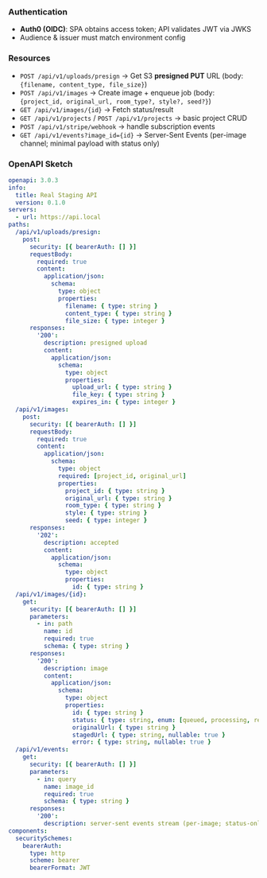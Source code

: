 ### Authentication
- **Auth0 (OIDC)**: SPA obtains access token; API validates JWT via JWKS
- Audience & issuer must match environment config

### Resources
- `POST /api/v1/uploads/presign` → Get S3 **presigned PUT** URL (body: `{filename, content_type, file_size}`)
- `POST /api/v1/images` → Create image + enqueue job (body: `{project_id, original_url, room_type?, style?, seed?}`)
- `GET /api/v1/images/{id}` → Fetch status/result
- `GET /api/v1/projects` / `POST /api/v1/projects` → basic project CRUD
- `POST /api/v1/stripe/webhook` → handle subscription events
- `GET /api/v1/events?image_id={id}` → Server-Sent Events (per-image channel; minimal payload with status only)

### OpenAPI Sketch
```yaml
openapi: 3.0.3
info:
  title: Real Staging API
  version: 0.1.0
servers:
  - url: https://api.local
paths:
  /api/v1/uploads/presign:
    post:
      security: [{ bearerAuth: [] }]
      requestBody:
        required: true
        content:
          application/json:
            schema:
              type: object
              properties:
                filename: { type: string }
                content_type: { type: string }
                file_size: { type: integer }
      responses:
        '200':
          description: presigned upload
          content:
            application/json:
              schema:
                type: object
                properties:
                  upload_url: { type: string }
                  file_key: { type: string }
                  expires_in: { type: integer }
  /api/v1/images:
    post:
      security: [{ bearerAuth: [] }]
      requestBody:
        required: true
        content:
          application/json:
            schema:
              type: object
              required: [project_id, original_url]
              properties:
                project_id: { type: string }
                original_url: { type: string }
                room_type: { type: string }
                style: { type: string }
                seed: { type: integer }
      responses:
        '202':
          description: accepted
          content:
            application/json:
              schema:
                type: object
                properties:
                  id: { type: string }
  /api/v1/images/{id}:
    get:
      security: [{ bearerAuth: [] }]
      parameters:
        - in: path
          name: id
          required: true
          schema: { type: string }
      responses:
        '200':
          description: image
          content:
            application/json:
              schema:
                type: object
                properties:
                  id: { type: string }
                  status: { type: string, enum: [queued, processing, ready, error] }
                  originalUrl: { type: string }
                  stagedUrl: { type: string, nullable: true }
                  error: { type: string, nullable: true }
  /api/v1/events:
    get:
      security: [{ bearerAuth: [] }]
      parameters:
        - in: query
          name: image_id
          required: true
          schema: { type: string }
      responses:
        '200':
          description: server-sent events stream (per-image; status-only payload)
components:
  securitySchemes:
    bearerAuth:
      type: http
      scheme: bearer
      bearerFormat: JWT
```
